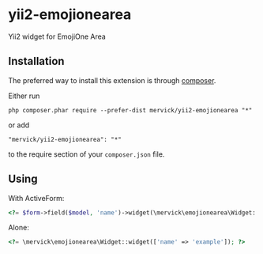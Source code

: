 # yii2-emojionearea
Yii2 widget for EmojiOne Area

Installation
------------
The preferred way to install this extension is through [composer](http://getcomposer.org/download/).

Either run

```
php composer.phar require --prefer-dist mervick/yii2-emojionearea "*"
```

or add

```
"mervick/yii2-emojionearea": "*"
```

to the require section of your `composer.json` file.

Using
------------
With ActiveForm:
```php
<?= $form->field($model, 'name')->widget(\mervick\emojionearea\Widget::className(), []); ?>
```
Alone:
```php
<?= \mervick\emojionearea\Widget::widget(['name' => 'example']); ?>
```
